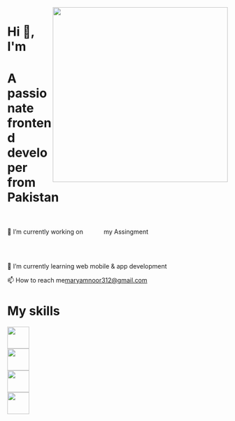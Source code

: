 <!DOCTYPE html>
<html lang="en">
<head>
    <meta charset="UTF-8">
    <meta name="viewport" content="width=device-width, initial-scale=1.0">
    <title>Readme File</title>
</head>
<body>
 <img align="right" src="images/new-game-ahagon-umiko-programming.gif" width="400" alt="">
<h1>Hi 👋, I'm</h1> 
<h1>A passionate frontend developer from Pakistan</h1>
<br><br>
<span>🔭 I’m currently working on &nbsp; &nbsp; &nbsp; &nbsp; &nbsp; &nbsp;</span><span>my Assingment</span>

<br><br>



<span>🌱 I’m currently learning</span> <span>web mobile & app development</span>

<span>📫 How to reach me</span><span>maryamnoor312@gmail.com</span>

<h1>My skills </h1>

<img src="images/bootstrap-plain-wordmark.svg" width="50" alt="">
<br>
<img src="images/css3-original-wordmark.svg"width="50"  alt="">
<br>
<img src="images/javascript-original.svg"width="50"  alt="">
<br>
<img src="images/html5-original-wordmark.svg" width="50" alt="">










</body>
</html>
